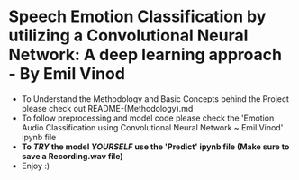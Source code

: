 # Speech Emotion Classification by utilizing a Convolutional Neural Network: A deep learning approach - By Emil Vinod
  - To Understand the Methodology and Basic Concepts behind the Project please check out README-(Methodology).md
  - To follow preprocessing and model code please check the 'Emotion Audio Classification using Convolutional Neural Network ~ Emil Vinod' ipynb file
  - **To *TRY* the model *YOURSELF* use the 'Predict' ipynb file (Make sure to save a Recording.wav file)**
  - Enjoy :)

